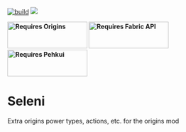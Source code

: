 [![build](https://github.com/CoutteauSam/Seleni/actions/workflows/build.yml/badge.svg)](https://github.com/CoutteauSam/Seleni/actions/workflows/build.yml)
[![](https://jitpack.io/v/CoutteauSam/Seleni.svg)](https://jitpack.io/#CoutteauSam/Seleni)

<p><strong><a href="https://www.curseforge.com/minecraft/mc-mods/origins"><img src="https://media.discordapp.net/attachments/817078792463187988/831319512464490496/origins_badge.png" alt="Requires Origins" width="180" height="60" /></a> <a href="https://www.curseforge.com/minecraft/mc-mods/fabric-api"><img src="https://i.imgur.com/HabVZJR.png" alt="Requires Fabric API" width="180" height="60" /></a> <a href="https://www.curseforge.com/minecraft/mc-mods/pehkui"><img src="https://cdn.discordapp.com/attachments/747200097015562250/840039825678663741/pehkui_badge.png" alt="Requires Pehkui" width="180" height="60" /></a> </strong></p>

# Seleni

Extra origins power types, actions, etc. for the origins mod

